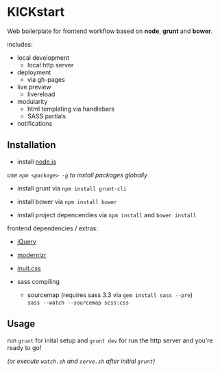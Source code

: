 # KICKstart

Web boilerplate for frontend workflow based on **node**, **grunt** and **bower**.  

includes:

- local development
    - local http server
- deployment
    - via gh-pages
- live preview
    - livereload
- modularity
    - html templating via handlebars
    - SASS partials
- notifications


## Installation

- install [node.js](http://nodejs.org/)

*use `npm <package> -g` to install packages globally*  

- install grunt via `npm install grunt-cli`
- install bower via `npm install bower`

- install project depencendies via `npm install` and `bower install`


frontend dependencies / extras:  

- [jQuery](http://jquery.com/)
- [modernizr](http://modernizr.com/)
- [inuit.css](http://inuitcss.com/)

- sass compiling
    - sourcemap (requires sass 3.3 via `gem install sass --pre`)  
    `sass --watch --sourcemap scss:css`

## Usage
run `grunt` for inital setup and `grunt dev` for run the http server and you're ready to go!

*(or execute `watch.sh` and `serve.sh` after initial `grunt`)*
